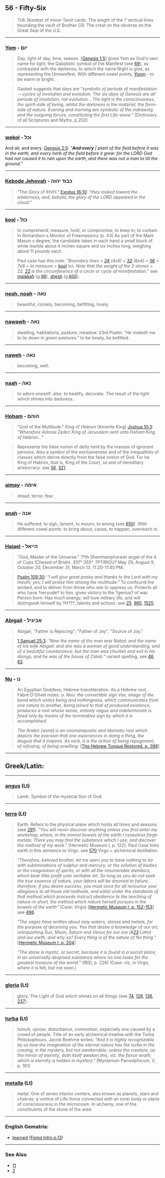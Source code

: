 ## 56 - Fifty-Six
> 7x8. Number of minor Tarot cards. The length of the 7 vertical lines bounding the vault of Brother CR. The crest on the obverse on the Great Seal of the U.S.

---

### [Yom](/keys/IVM) - יום
> Day, light of day, time, season. [[Genesis 1:5](http://biblehub.com/genesis/1-5.htm)] gives Yom as God's own name for light, the Qabalistic symbol of the Manifest (see [69](69)), as contrasted with the darkenss, to which the name Night is give, as representing the Unmanifest. With different vowel points, [Yoom](/keys/IVM) - to be warm or bright.

> Gaskell suggests that days are *"symbolic of periods of manifestation -- cycles of involution and evolution. The six days of Genesis are all periods of involution, not evolution... The light is the consciousness, the spirit-side of being, whilst the darkness is the material, the form-side of nature. Evening and morning are symbolic of the indrawing and the outgoing forces, constituting the first Life-wave."* [Dictionary of all Scriptures and Myths, p.202]

---

### [wekol](/keys/VKL) - וכל
And all; and every. [Genesis 2:5](https://biblehub.com/genesis/2-5.htm): *"**And every** | plant of the field before it was in the earth, and every herb of the field before it grew: for the LORD God had not caused it to rain upon the earth, and there was not a man to till the ground."*

---

### [Kebode Jehovah](/keys/KBVD.IHVH) - כבוד יהוה
> "The Glory of IHVH." [Exodus 16:10](http://biblehub.com/exodus/16-10.htm): *"they looked toward the wilderness, and, behold, the glory of the LORD appeared in the cloud."*

---

### [kool](/keys/KVL) - כול
> to comprehend, measure, hold, or compromise, to keep in, to contain. In Richardson s Monitor of Freemasonry (p. 43) As part of the Mark Mason s degree, the candidate takes in each hand a small block of white marble about 4 inches square and six inches long, weighing about 11 pounds each.

> Paul case has this note: *"Boundary lines = [24](24) (4x6) + [32](32) (8x4) = [56](56) = 7x8 = to measure = [kool](/keys/KVL) כול. Note that the weight of the 2 stones = 22. [22](22) is the circumference of a circle or cycle of manifestation."* see [malakah](/keys/MALAKH) (g.[96](96)), [shesh](/keys/ShSh) (g.[600](600)).

---

### [neah, noah](/keys/NAH) - נאה
> beautiful, comely, becoming, befitting, lovely.

---

### [nawawh](/keys/NAH) - נאה
> dwelling, habitations, pasture, meadow. 23rd Psalm: *"He maketh me to lie down in green pastures."* to be lonely, be befitted.

---

### [naweh](/keys/NAH) - נאה
> becoming, well.

---

### [naah](/keys/NAH) - נאה
> to adorn oneself; also: to beatify, decorate. The result of the light which shines into darkness.

---

### [Hoham](/keys/HVHM) - הוהם
> "God of the Multitude." King of Hebron (Amorite King) [Joshua 10:3](http://biblehub.com/joshua/10-3.htm): *"Wherefore Adonai Zedec King of Jerusalem sent unto Hoham King of Hebron..."*

> Represents the false notion of deity held by the masses of ignorant persons. Also a symbol of the exclusiveness and of the inequalities of classes which derive directly from the false notion of God. For he King of Hebron, that is, King of the Court, so and of hereditary aristocracy. see [56](56), [321](321).

---

### [aimay](/keys/AIMH) - אימה
> dread, terror, fear.

---

### [anah](/keys/ANH) - אנה
> He suffered; to sigh, lament, to mourn, to wrong (see [650](650)). With different vowel points: to bring about, cause, to happen, overreach in.

---

### [Haiael](/keys/HIIAL) - הייאל
> "God, Master of the Universe." ??th Shemhamphorash angel of the 4 of Cups (Chesed of Briah). 351°-355°. ?PTIBIOU? May 29, August 9, October 20, December 31, March 13. 11:20-11:40 PM.

> [Psalm 109:30](http://biblehub.com/psalms/109-30.htm): *"I will give great praise and thanks to the Lord with my mouth; yes, I will praise him among the multitude."* To confound the wicked, and to deliver from those who see to oppress us. Protects all who have ?recoude? to him, gives victory to the ?genius? of war. Person born: Has much energy; will love military life, and will distinguish himself by ?H???, talents and actions. see [25](25), [965](965), [1525](1525).

---

### [Abigail](/keys/ABIGIL) - אביגיל
> Abigail, "Father is Rejoicing"; "Father of Joy", "Source of Joy."

> [1 Samuel 25:3](http://biblehub.com/1_samuel/25-3.htm): *"Now the name of the man was Nabal; and the name of his wife Abigail: and she was a woman of good understanding, and of a beautiful countenance: but the man was churlish and evil in his doings; and he was of the house of Caleb."* variant spelling, see [46](46), [82](82).

---

### [Nu](/keys/NV) - נו
> An Egyptian Goddess, Hebrew transliteration. As a Hebrew root, Fabre D'Olivet notes: *נו. Nou. the convertible sign Vav, image of the bond which unites being and nothingness, which communicates from one nature to another, being joined to that of produced existence, produces a root whose sense, entirely vague and indeterminate is fixed only by means of the terminative sign by which it is accomplished.*

> *The Arabic [word] is an onomatopoetic and idomatic root which depicts the aversion that one experiences in doing a thing, the disgust that it inspires. As verb, it is the action of being repugnnant, of refusing, of being unwilling.* [[The Hebrew Tongue Restored, p. 398](https://archive.org/stream/hebraictongueres00fabriala#page/398)]

---

## Greek/Latin:

---

### [angus](/latin?word=angus) (Lt)
> Lamb. Symbol of the mystical Son of God.

---

### [terra](/latin?word=terra) (Lt)
> Earth. Refers to the physical plane which holds all times and seasons (see [291](291)). *"You will never discover anything unless you first enter my workshop, where, in the inmost bowels of the earth I ceaseless forge metals: There you may find the substance which I use, and discover the method of my work."* [Hermetic Museum I, p. 122]. Paul Case links earth in this sentence to Virgo. see [570](570) Virgo = alchemical distillation.

> *"Therefore, beloved brother, let me warn you to have nothing to do with subliminations of sulphur and mercury, or the solution of bodies or the coagulation of spirits, or with all the innumerable alembics, which bear little profit unto veritable art. So long as you do not seek the true essence of nature, your labors will be doomed to failure; therefore, if you desire success, you must once for all renounce your allegiance to all those old methods, and enlist under the standards of that method which proceeds instruct obedience to the teaching of nature-in short, the method which nature herself pursues in the bowels of the earth"* (Case: Virgo) [[Hermetic Museum I, p. 152-153](https://archive.org/stream/b24927363_0001#page/152)] see [496](496).

> *"The sages have written about may waters, stones and metals, for the purpose of deceiving you. You that desire a knowledge of our art, relinquishing Sun, Moon, Saturn and Venus for our ore (#[23](23) Latin) and our earth, and why so? Every thing is of the nature of No thing."* [[Hermetic Museum I. p. 204](https://archive.org/stream/b24927363_0001#page/204)]

> *"The stone is mystic, or secret, because it is found in a secret place, in an universally despised substance where no one looks for the greatest treasure of the world."* (IBID, p. 226) (Case: viz, in Virgo, where it is felt, but not seen.)

---

### [gloria](/latin?word=gloria) (Lt)
> glory. The Light of God which shines on all things (see [74](74), [126](126), [136](136), [237](237)).

---

### [turba](/latin?word=turba) (Lt)
> tumult, uproar, disturbance, commotion, especially one caused by a crowd of people. Title of an early alchemical treatise with the Turba Philosophours. Jacob Boehme writes: *"And it is highly recognizable by us how the imagination of the eternal nature has the turba in the craving, in the mystery, but not awakenable, unless the creature, as the mirror of eternity, doth itself awaken this, viz. the fierce wrath, which is eternity is hidden in mystery."* [Mysterium Pansolphicum, V, p. 161]

---

### [metalla](/latin?word=metalla) (Lt)
> metal. One of seven interior centers, also known as planets, stars and chakras; a vortice of Life-force connected with an inner body or plane of consciousness in the microcosm. In alchemy, one of the constituents of the stone of the wise.

---

### English Gematria:

- [learned](/english?word=learned) *([Fama Intro p.13](https://archive.org/stream/fameconfessionof00vaug#page/n13))*

---

### See Also

- [11](11)
- [2](2)

